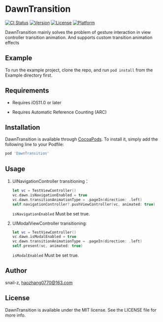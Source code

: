 # DawnTransition

[![CI Status](https://img.shields.io/travis/snail-z/DawnTransition.svg?style=flat)](https://travis-ci.org/snail-z/DawnTransition)
[![Version](https://img.shields.io/cocoapods/v/DawnTransition.svg?style=flat)](https://cocoapods.org/pods/DawnTransition)
[![License](https://img.shields.io/cocoapods/l/DawnTransition.svg?style=flat)](https://cocoapods.org/pods/DawnTransition)
[![Platform](https://img.shields.io/cocoapods/p/DawnTransition.svg?style=flat)](https://cocoapods.org/pods/DawnTransition)



DawnTransition mainly solves the problem of gesture interaction in view controller transition animation. And supports custom transition animation effects

## Example

To run the example project, clone the repo, and run `pod install` from the Example directory first.

## Requirements

- Requires iOS11.0 or later

- Requires Automatic Reference Counting (ARC)

## Installation

DawnTransition is available through [CocoaPods](https://cocoapods.org). To install
it, simply add the following line to your Podfile:

```ruby
pod 'DawnTransition'
```

## Usage

1. UINavigationController transitioning：

   ```swift
   let vc = TestViewController()
   vc.dawn.isNavigationEnabled = true
   vc.dawn.transitionAnimationType = .pageIn(direction: .left)
   self.navigationController?.pushViewController(vc, animated: true)
   ```

   `isNavigationEnabled` Must be set true.

2. UIModalViewController transitioning:

   ```swift
   let vc = TestViewController()
   vc.dawn.isModalEnabled = true
   vc.dawn.transitionAnimationType = .pageIn(direction: .left)
   self.present(vc, animated: true)
   ```

   `isModalEnabled` Must be set true.

## Author

snail-z, haozhang0770@163.com

## License

DawnTransition is available under the MIT license. See the LICENSE file for more info.
